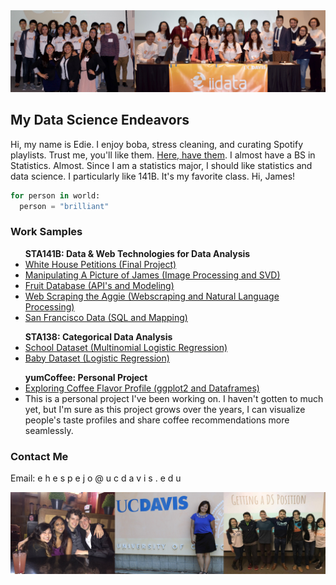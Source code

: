 <img src="images/iidata_banner.jpg">

## My Data Science Endeavors
Hi, my name is Edie. I enjoy boba, stress cleaning, and curating Spotify playlists. Trust me, you'll like them. <a href="">Here, have them</a>. I almost have a BS in Statistics. Almost. Since I am a statistics major, I should like statistics and data science. I particularly like 141B. It's my favorite class. Hi, James!

```python
for person in world:
  person = "brilliant"
```

### Work Samples

<ul>
<b>STA141B: Data & Web Technologies for Data Analysis</b>
<li><a href="project141b" title="Final Project">White House Petitions (Final Project)</a></li>
<li><a href="assignments/141b_assignment2.html" title="Image Processing and SVD">Manipulating A Picture of James (Image Processing and SVD)</a></li>
<li><a href="assignments/141b_assignment4.html" title="Fruit Database">Fruit Database (API's and Modeling)</a></li>
<li><a href="assignments/141b_assignment5.html" title="Web Scraping the Aggie">Web Scraping the Aggie (Webscraping and Natural Language Processing)</a></li>
<li><a href="assignments/141b_assignment6.html" title="Exploring San Francisco Data">San Francisco Data (SQL and Mapping)</a></li>
</ul>

<ul>
<b>STA138: Categorical Data Analysis</b>
<li><a href="assignments/138_project3_1.html" title="Multinomial Logistic Regression">School Dataset (Multinomial Logistic Regression)</a></li>
<li><a href="assignments/138_project3_2.html" title="Logistic Regression">Baby Dataset (Logistic Regression)</a></li>
</ul>

<ul>
<b>yumCoffee: Personal Project</b>
<li><a href="assignments/coffee.html">Exploring Coffee Flavor Profile (ggplot2 and Dataframes)</a></li>
<li>This is a personal project I've been working on. I haven't gotten to much yet, but I'm sure as this project grows over the years, I can visualize people's taste profiles and share coffee recommendations more seamlessly.</li>
</ul>

### Contact Me
Email: e h e s p e j o @ u c d a v i s . e d u

<img src="images/banner2.jpg">
